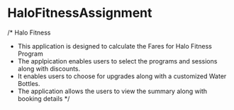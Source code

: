 # HaloFitnessAssignment
/* Halo Fitness
 * This application is designed to calculate the Fares for Halo Fitness Program
 * The applpication enables users to select the programs and sessions along with discounts.
 * It enables users to choose for upgrades along with a customized Water Bottles.
 * The application allows the users to view the summary along with booking details
 */
